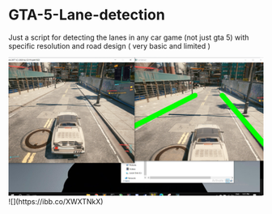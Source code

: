 # GTA-5-Lane-detection
Just a script for detecting the lanes in any car game (not just gta 5) with specific resolution and road design ( very basic and limited )

<img src="https://github.com/DreadPirate09/GTA-5-Lane-detection/blob/main/sample2.png">
![](https://ibb.co/XWXTNkX)
